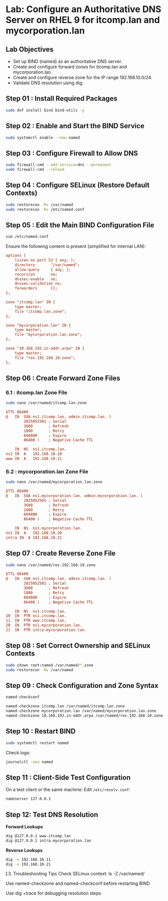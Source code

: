 # Lab: Configure an Authoritative DNS Server on RHEL 9 for itcomp.lan and mycorporation.lan

## Lab Objectives

- Set up BIND (named) as an authoritative DNS server.
- Create and configure forward zones for itcomp.lan and mycorporation.lan.
- Create and configure reverse zone for the IP range 192.168.10.0/24.
- Validate DNS resolution using dig.

## Step 01 : Install Required Packages

```bash
sudo dnf install bind bind-utils -y
```

## Step 02 : Enable and Start the BIND Service

```bash
sudo systemctl enable --now named
```

## Step 03 : Configure Firewall to Allow DNS

```bash
sudo firewall-cmd --add-service=dns --permanent
sudo firewall-cmd --reload
```

## Step 04 : Configure SELinux (Restore Default Contexts)

```bash
sudo restorecon -Rv /var/named
sudo restorecon -Rv /etc/named.conf
```

## Step 05 : Edit the Main BIND Configuration File

```bash
vim /etc/named.conf
```

Ensure the following content is present (simplified for internal LAN):

```ini
options {
    listen-on port 53 { any; };
    directory       "/var/named";
    allow-query     { any; };
    recursion       no;
    dnssec-enable   no;
    dnssec-validation no;
    forwarders      {};
};

zone "itcomp.lan" IN {
    type master;
    file "itcomp.lan.zone";
};

zone "mycorporation.lan" IN {
    type master;
    file "mycorporation.lan.zone";
};

zone "10.168.192.in-addr.arpa" IN {
    type master;
    file "rev.192.168.10.zone";
};
```

## Step 06 : Create Forward Zone Files

### 6.1 : itcomp.lan Zone File

```bash
sudo nano /var/named/itcomp.lan.zone
```

```ini
$TTL 86400
@   IN  SOA ns1.itcomp.lan. admin.itcomp.lan. (
        2025052501 ; Serial
        3600       ; Refresh
        1800       ; Retry
        604800     ; Expire
        86400 )    ; Negative Cache TTL

    IN  NS  ns1.itcomp.lan.
ns1 IN  A   192.168.10.10
www IN  A   192.168.10.11
```

### 6.2 : mycorporation.lan Zone File

```bash
sudo nano /var/named/mycorporation.lan.zone
```

```ini
$TTL 86400
@   IN  SOA ns1.mycorporation.lan. admin.mycorporation.lan. (
        2025052501 ; Serial
        3600       ; Refresh
        1800       ; Retry
        604800     ; Expire
        86400 )    ; Negative Cache TTL

    IN  NS  ns1.mycorporation.lan.
ns1 IN  A   192.168.10.20
intra IN  A 192.168.10.21
```

## Step 07 : Create Reverse Zone File

```bash
sudo nano /var/named/rev.192.168.10.zone
```

```ini
$TTL 86400
@   IN  SOA ns1.itcomp.lan. admin.itcomp.lan. (
        2025052501 ; Serial
        3600       ; Refresh
        1800       ; Retry
        604800     ; Expire
        86400 )    ; Negative Cache TTL

    IN  NS  ns1.itcomp.lan.
10  IN  PTR ns1.itcomp.lan.
11  IN  PTR www.itcomp.lan.
20  IN  PTR ns1.mycorporation.lan.
21  IN  PTR intra.mycorporation.lan.
```

## Step 08 : Set Correct Ownership and SELinux Contexts

```bash
sudo chown root:named /var/named/*.zone
sudo restorecon -Rv /var/named
```

## Step 09 : Check Configuration and Zone Syntax

```bash
named-checkconf

named-checkzone itcomp.lan /var/named/itcomp.lan.zone
named-checkzone mycorporation.lan /var/named/mycorporation.lan.zone
named-checkzone 10.168.192.in-addr.arpa /var/named/rev.192.168.10.zone
```

## Step 10 : Restart BIND

```bash
sudo systemctl restart named
```

Check logs:

```bash
journalctl -xeu named
```

## Step 11 : Client-Side Test Configuration

On a test client or the same machine:
Edit `/etc/resolv.conf`:

```bash
nameserver 127.0.0.1
```

## Step 12: Test DNS Resolution

**Forward Lookups**

```bash
dig @127.0.0.1 www.itcomp.lan
dig @127.0.0.1 intra.mycorporation.lan
```

**Reverse Lookups**

```bash
dig -x 192.168.10.11
dig -x 192.168.10.21
```

13. Troubleshooting Tips
    Check SELinux context: ls -Z /var/named/

Use named-checkzone and named-checkconf before restarting BIND

Use dig +trace for debugging resolution steps
